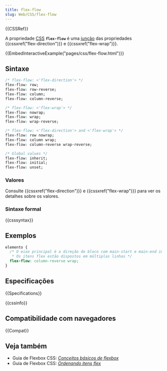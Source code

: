 ```yaml
---
title: flex-flow
slug: Web/CSS/flex-flow
---
```


{{CSSRef}}

A propriedade [CSS](/pt-BR/docs/Web/CSS) **`flex-flow`** é uma [junção](/pt-BR/docs/Web/CSS/Shorthand_properties) das propriedades {{cssxref("flex-direction")}} e {{cssxref("flex-wrap")}}.

{{EmbedInteractiveExample("pages/css/flex-flow.html")}}

## Sintaxe

```css
/* flex-flow: <'flex-direction'> */
flex-flow: row;
flex-flow: row-reverse;
flex-flow: column;
flex-flow: column-reverse;

/* flex-flow: <'flex-wrap'> */
flex-flow: nowrap;
flex-flow: wrap;
flex-flow: wrap-reverse;

/* flex-flow: <'flex-direction'> and <'flex-wrap'> */
flex-flow: row nowrap;
flex-flow: column wrap;
flex-flow: column-reverse wrap-reverse;

/* Global values */
flex-flow: inherit;
flex-flow: initial;
flex-flow: unset;
```

### Valores

Consulte {{cssxref("flex-direction")}} e {{cssxref("flex-wrap")}} para ver os detalhes sobre os valores.

### Sintaxe formal

{{csssyntax}}

## Exemplos

```css
elemento {
  /* O eixo principal é a direção do bloco com main-start e main-end invertidos.
   * Os itens flex estão dispostos em múltiplas linhas */
  flex-flow: column-reverse wrap;
}
```

## Especificações

{{Specifications}}

{{cssinfo}}

## Compatibilidade com navegadores

{{Compat}}

## Veja também

- Guia de Flexbox CSS: _[Conceitos básicos de flexbox](/pt-BR/docs/Web/CSS/CSS_Flexible_Box_Layout/Conceitos_Basicos_do_Flexbox)_
- Guia de Flexbox CSS: _[Ordenando itens flex](/pt-BR/docs/Web/CSS/CSS_Flexible_Box_Layout/Ordering_Flex_Items)_
